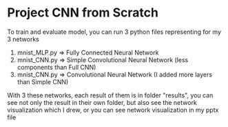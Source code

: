 # Project CNN from Scratch

To train and evaluate model, you can run 3 python files representing for my 3 networks
1. mnist_MLP.py   => Fully Connected Neural Network
2. mnist_CNN.py   => Simple Convolutional Neural Network (less components than Full CNN)
3. mnist_CNN.py   => Convolutional Neural Network (I added more layers than Simple CNN) 

With 3 these networks, each result of them is in folder "results", you can see not only the result in their own folder, but also see the network visualization which I drew, or you can see network visualization in my pptx file